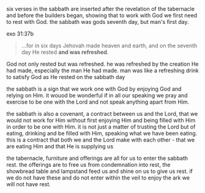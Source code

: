 six verses in the sabbath are inserted after the revelation of the tabernacle and before
the builders began, showing that to work with God we first need to rest with God. the
sabbath was gods seventh day, but man's first day.

exo 31:37b
> ...for in six days Jehovah made heaven and earth, and on the seventh day He rested **and was refreshed**.

God not only rested but was refreshed. he was refreshed by the creation He had made,
especially the man He had made. man was like a refreshing drink to satisfy God as
He rested on the sabbath day 

the sabbath is a sign that we work one with God by enjoying God and relying on Him. it wouod be wonderful if in all our speaking we pray and exercise to be one with the Lord and not speak anything apart from Him.

the sabbath is also a covenant, a contract between us and the Lord, that we would not work for Him without first enjoying Him and being filled with Him in order to be one with Him. it is not just a matter of trusting the Lord but of eating, drinking and be filled with Him, speaking what we have been eating. this is a contract that both we and the Lord make with each other - that we are eating Him and that He is supplying us 

the tabernacle, furniture and offerings are all for us to enter the sabbath rest. the offerings are to free us from condemnation into rest, the showbread table and lampstand feed us and shine on us to give us rest. if we do not have these and do not enter within the veil to enjoy the ark we will not have rest.
